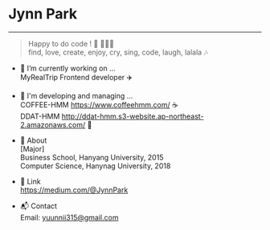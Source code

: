 # Jynn Park
<!--
**jyuunnii/jyuunnii** is a ✨ _special_ ✨ repository because its `README.md` (this file) appears on your GitHub profile.

Here are some ideas to get you started:

- 👯 I’m looking to collaborate on ...
- 🤔 I’m looking for help with ...
- 💬 Ask me about ...
- 📫 How to reach me: ...
- 😄 Pronouns: ...
- ⚡ Fun fact: ...
-->

---
> Happy to do code ! :purple_heart: 👩🏻‍💻    
> find, love, create, enjoy, cry, sing, code, laugh, lalala :notes:

- :telescope: I’m currently working on ...  
  MyRealTrip Frontend developer ✈️ <br/>
- 🍎 I'm developing and managing ...   
  COFFEE-HMM https://www.coffeehmm.com/ :coffee:   <br/>
  DDAT-HMM http://ddat-hmm.s3-website.ap-northeast-2.amazonaws.com/ :love_letter:
  
- :speech_balloon: About    
  [Major]        
  Business School, Hanyang University, 2015     
  Computer Science, Hanynag University, 2018     
  
- :link: Link   
  https://medium.com/@JynnPark
   
- :mailbox_with_mail: Contact   
  Email: yuunnii315@gmail.com
